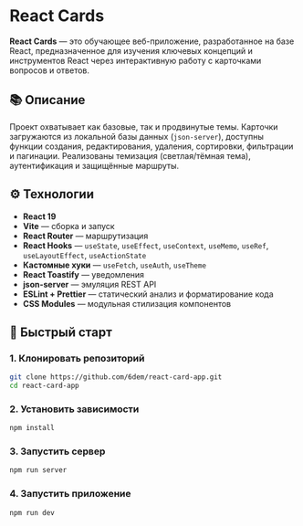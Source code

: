 # React Cards

**React Cards** — это обучающее веб-приложение, разработанное на базе React, предназначенное для изучения ключевых концепций и инструментов React через интерактивную работу с карточками вопросов и ответов.

## 📚 Описание

Проект охватывает как базовые, так и продвинутые темы. Карточки загружаются из локальной базы данных (`json-server`), доступны функции создания, редактирования, удаления, сортировки, фильтрации и пагинации. Реализованы темизация (светлая/тёмная тема), аутентификация и защищённые маршруты.

## ⚙️ Технологии

- **React 19**
- **Vite** — сборка и запуск
- **React Router** — маршрутизация
- **React Hooks** — `useState`, `useEffect`, `useContext`, `useMemo`, `useRef`, `useLayoutEffect`, `useActionState`
- **Кастомные хуки** — `useFetch`, `useAuth`, `useTheme`
- **React Toastify** — уведомления
- **json-server** — эмуляция REST API
- **ESLint + Prettier** — статический анализ и форматирование кода
- **CSS Modules** — модульная стилизация компонентов

## 🚀 Быстрый старт

### 1. Клонировать репозиторий

```bash
git clone https://github.com/6dem/react-card-app.git
cd react-card-app
```

### 2. Установить зависимости

```bash
npm install
```

### 3. Запустить сервер

```bash
npm run server
```

### 4. Запустить приложение

```bash
npm run dev
```
